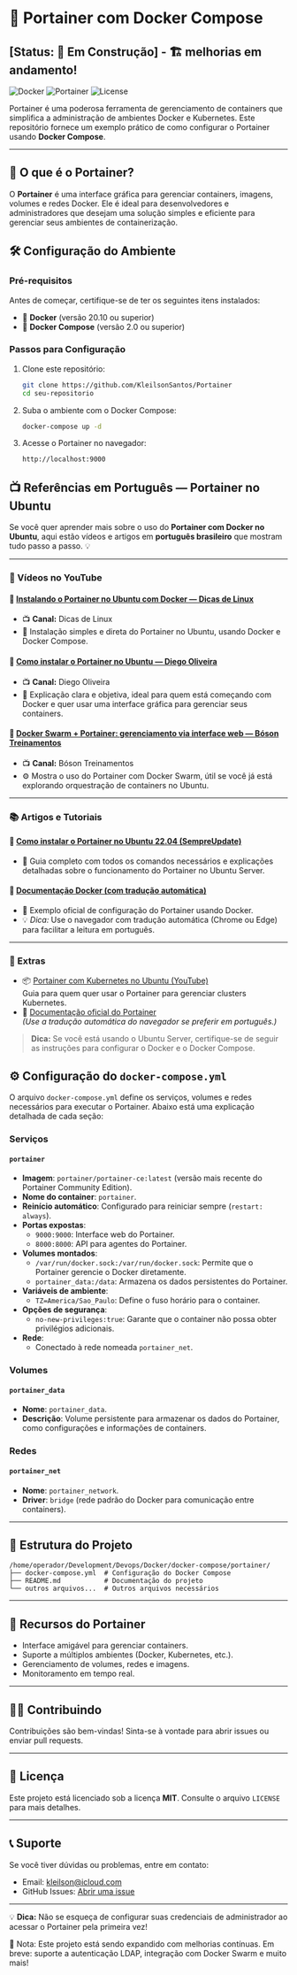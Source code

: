 # 🚀 Portainer com Docker Compose 
## [Status: 🚧 Em Construção] - 🏗️ melhorias em andamento!


![Docker](https://img.shields.io/badge/Docker-Compose-blue?logo=docker&style=flat-square)
![Portainer](https://img.shields.io/badge/Portainer-Management-orange?style=flat-square)
![License](https://img.shields.io/badge/License-MIT-green?style=flat-square)

Portainer é uma poderosa ferramenta de gerenciamento de containers que simplifica a administração de ambientes Docker e Kubernetes. Este repositório fornece um exemplo prático de como configurar o Portainer usando **Docker Compose**.

---

## 📖 O que é o Portainer?

O **Portainer** é uma interface gráfica para gerenciar containers, imagens, volumes e redes Docker. Ele é ideal para desenvolvedores e administradores que desejam uma solução simples e eficiente para gerenciar seus ambientes de containerização.


## 🛠️ Configuração do Ambiente

### Pré-requisitos

Antes de começar, certifique-se de ter os seguintes itens instalados:

- 🐳 **Docker** (versão 20.10 ou superior)
- 🐙 **Docker Compose** (versão 2.0 ou superior)

### Passos para Configuração

1. Clone este repositório:
   ```bash
   git clone https://github.com/KleilsonSantos/Portainer
   cd seu-repositorio
   ```

2. Suba o ambiente com o Docker Compose:
   ```bash
   docker-compose up -d
   ```

3. Acesse o Portainer no navegador:
   ```
   http://localhost:9000
   ```

## 📺 Referências em Português — Portainer no Ubuntu

Se você quer aprender mais sobre o uso do **Portainer com Docker no Ubuntu**, aqui estão vídeos e artigos em **português brasileiro** que mostram tudo passo a passo. 💡

---

### 🎥 Vídeos no YouTube

#### 🔹 [Instalando o Portainer no Ubuntu com Docker — Dicas de Linux](https://www.youtube.com/watch?v=V5T1qNXE5Z8)
- 📺 **Canal:** Dicas de Linux  
- 📌 Instalação simples e direta do Portainer no Ubuntu, usando Docker e Docker Compose.

#### 🔹 [Como instalar o Portainer no Ubuntu — Diego Oliveira](https://www.youtube.com/watch?v=sMNjmjx9Qes)
- 📺 **Canal:** Diego Oliveira  
- 🧠 Explicação clara e objetiva, ideal para quem está começando com Docker e quer usar uma interface gráfica para gerenciar seus containers.

#### 🔹 [Docker Swarm + Portainer: gerenciamento via interface web — Bóson Treinamentos](https://www.youtube.com/watch?v=sf6aOaycK7E)
- 📺 **Canal:** Bóson Treinamentos  
- ⚙️ Mostra o uso do Portainer com Docker Swarm, útil se você já está explorando orquestração de containers no Ubuntu.

---

### 📚 Artigos e Tutoriais

#### 🔹 [Como instalar o Portainer no Ubuntu 22.04 (SempreUpdate)](https://sempreupdate.com.br/como-instalar-o-portainer-no-ubuntu-22-04-lts/)
- 📘 Guia completo com todos os comandos necessários e explicações detalhadas sobre o funcionamento do Portainer no Ubuntu Server.

#### 🔹 [Documentação Docker (com tradução automática)](https://docs.docker.com/samples/portainer/)
- 🔗 Exemplo oficial de configuração do Portainer usando Docker.  
- 💡 *Dica:* Use o navegador com tradução automática (Chrome ou Edge) para facilitar a leitura em português.

---

### 💎 Extras

- 📦 [Portainer com Kubernetes no Ubuntu (YouTube)](https://www.youtube.com/watch?v=ZbPZ4CM8-gc)  
  Guia para quem quer usar o Portainer para gerenciar clusters Kubernetes.
- 📄 [Documentação oficial do Portainer](https://docs.portainer.io)  
  *(Use a tradução automática do navegador se preferir em português.)*
> **Dica:** Se você está usando o Ubuntu Server, certifique-se de seguir as instruções para configurar o Docker e o Docker Compose.

## ⚙️ Configuração do `docker-compose.yml`
O arquivo `docker-compose.yml` define os serviços, volumes e redes necessários para executar o Portainer. Abaixo está uma explicação detalhada de cada seção:

### Serviços

#### `portainer`
- **Imagem**: `portainer/portainer-ce:latest` (versão mais recente do Portainer Community Edition).
- **Nome do container**: `portainer`.
- **Reinício automático**: Configurado para reiniciar sempre (`restart: always`).
- **Portas expostas**:
  - `9000:9000`: Interface web do Portainer.
  - `8000:8000`: API para agentes do Portainer.
- **Volumes montados**:
  - `/var/run/docker.sock:/var/run/docker.sock`: Permite que o Portainer gerencie o Docker diretamente.
  - `portainer_data:/data`: Armazena os dados persistentes do Portainer.
- **Variáveis de ambiente**:
  - `TZ=America/Sao_Paulo`: Define o fuso horário para o container.
- **Opções de segurança**:
  - `no-new-privileges:true`: Garante que o container não possa obter privilégios adicionais.
- **Rede**:
  - Conectado à rede nomeada `portainer_net`.

### Volumes

#### `portainer_data`
- **Nome**: `portainer_data`.
- **Descrição**: Volume persistente para armazenar os dados do Portainer, como configurações e informações de containers.

### Redes

#### `portainer_net`
- **Nome**: `portainer_network`.
- **Driver**: `bridge` (rede padrão do Docker para comunicação entre containers).

---

## 📂 Estrutura do Projeto

```plaintext
/home/operador/Development/Devops/Docker/docker-compose/portainer/
├── docker-compose.yml  # Configuração do Docker Compose
├── README.md           # Documentação do projeto
└── outros arquivos...  # Outros arquivos necessários
```

---

## 🌟 Recursos do Portainer

- Interface amigável para gerenciar containers.
- Suporte a múltiplos ambientes (Docker, Kubernetes, etc.).
- Gerenciamento de volumes, redes e imagens.
- Monitoramento em tempo real.

---

## 🧑‍💻 Contribuindo

Contribuições são bem-vindas! Sinta-se à vontade para abrir issues ou enviar pull requests.

---

## 📜 Licença

Este projeto está licenciado sob a licença **MIT**. Consulte o arquivo `LICENSE` para mais detalhes.

---

## 📞 Suporte

Se você tiver dúvidas ou problemas, entre em contato:

- Email: kleilson@icloud.com
- GitHub Issues: [Abrir uma issue](https://github.com/KleilsonSantos/Portainer/issues)

---

💡 **Dica:** Não se esqueça de configurar suas credenciais de administrador ao acessar o Portainer pela primeira vez!


🧱 Nota: Este projeto está sendo expandido com melhorias contínuas. Em breve: suporte a autenticação LDAP, integração com Docker Swarm e muito mais!